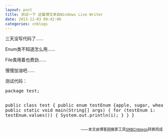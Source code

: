 ```yaml
---
layout: post
title: 测试一下 这篇博文来自Windows Live Writer
date: 2013-12-03 09:42:00
categories: cnblogs
---
```


<p>三天没写代码了&hellip;&hellip;</p>
<p>Enum类不知道怎么用&hellip;&hellip;</p>
<p>File类用着也费劲&hellip;&hellip;</p>
<p>慢慢加油吧&hellip;&hellip;</p>
<p>测试代码：</p>
<div class="cnblogs_Highlighter">
<pre class="brush:java;collapse:true;;gutter:true;">package test;

public class test {
	public enum testEnum {apple, sugar, wheat};
	public static void main(String[] args) {
		for (testEnum i: testEnum.values()) {
			System.out.println(i);
		}
	}
}</pre>
</div>

<p align=right><span style="font-size: 12px">——本文由博客园搬家工具<a href="https://github.com/mlxy/SRBCnblogs">SRBCnblogs</a>转换而成</span></p>